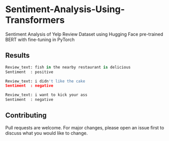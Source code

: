# Sentiment-Analysis-Using-Transformers
Sentiment Analysis of Yelp Review Dataset using Hugging Face pre-trained BERT with fine-tuning in PyTorch 

## Results

```python
Review_text: fish in the nearby restaurant is delicious
Sentiment  : positive

```
```python
Review_text: i didn't like the cake
Sentiment  : negative

```
```python
Review_text: i want to kick your ass
Sentiment  : negative

```

## Contributing
Pull requests are welcome. For major changes, please open an issue first to discuss what you would like to change.




